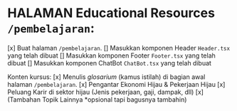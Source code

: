 <!-- JIKA SELESAI BERIKAN TANDA "x" di dalam kotak array menjadi [x] (Tanpa spasi) -->

<!-- [x] = done -->
<!-- [-] = in progress -->

# HALAMAN Educational Resources `/pembelajaran`:
[x] Buat halaman `/pembelajaran`.
[] Masukkan komponen Header `Header.tsx` yang telah dibuat
[] Masukkan komponen Footer `Footer.tsx` yang telah dibuat
[] Masukkan komponen ChatBot `ChatBot.tsx` yang telah dibuat

Konten kursus:
[x] Menulis *glosarium* (kamus istilah) di bagian awal halaman `/pembelajaran`.
[x] Pengantar Ekonomi Hijau & Pekerjaan Hijau
[x] Peluang Karir di sektor hijau (Jenis pekerjaan, gaji, dampak, dll)
[x] (Tambahan Topik Lainnya *opsional tapi bagusnya tambahin)